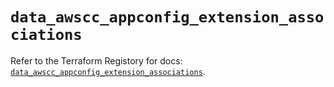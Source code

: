# `data_awscc_appconfig_extension_associations`

Refer to the Terraform Registory for docs: [`data_awscc_appconfig_extension_associations`](https://registry.terraform.io/providers/hashicorp/awscc/0.70.0/docs/data-sources/appconfig_extension_associations).
